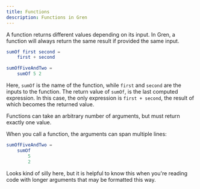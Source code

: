 ```yaml
---
title: Functions
description: Functions in Gren
---
```


A function returns different values depending on its input. In Gren, a function will always return the same result if provided the same input.

```elm
sumOf first second =
    first + second

sumOfFiveAndTwo =
    sumOf 5 2
```

Here, `sumOf` is the name of the function, while `first` and `second` are the inputs to the function. The return value of `sumOf`, is the last computed expression. In this case, the only expression is `first + second`, the result of which becomes the returned value.

Functions can take an arbitrary number of arguments, but must return exactly one value.

When you call a function, the arguments can span multiple lines:

```elm
sumOfFiveAndTwo =
    sumOf
        5
        2
```

Looks kind of silly here, but it is helpful to know this when you're reading code with longer arguments that may be formatted this way.
